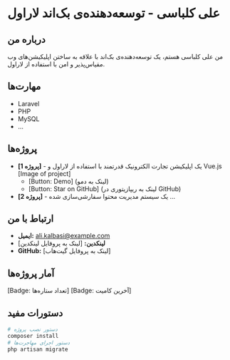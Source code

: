 # علی کلباسی - توسعه‌دهنده‌ی بک‌اند لاراول

## درباره من
من علی کلباسی هستم، یک توسعه‌دهنده‌ی بک‌اند با علاقه به ساختن اپلیکیشن‌های وب مقیاس‌پذیر و امن با استفاده از لاراول.

## مهارت‌ها
* Laravel
* PHP
* MySQL
* ...

## پروژه‌ها
* **[پروژه 1]** - یک اپلیکیشن تجارت الکترونیک قدرتمند با استفاده از لاراول و Vue.js
  [Image of project]
  * [Button: Demo] (لینک به دمو)
  * [Button: Star on GitHub] (لینک به ریپازیتوری در GitHub)
* **[پروژه 2]** - یک سیستم مدیریت محتوا سفارشی‌سازی شده
  ...

## ارتباط با من
* **ایمیل:** ali.kalbasi@example.com
* **لینکدین:** [لینک به پروفایل لینکدین]
* **GitHub:** [لینک به پروفایل گیت‌هاب]

## آمار پروژه‌ها
[Badge: تعداد ستاره‌ها] [Badge: آخرین کامیت]

## دستورات مفید
```bash
# دستور نصب پروژه
composer install
# دستور اجرای مهاجرت‌ها
php artisan migrate
